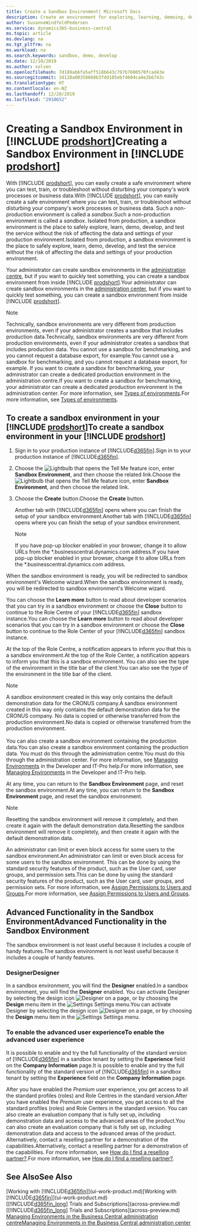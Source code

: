 ```yaml
---
title: Create a Sandbox Environment| Microsoft Docs
description: Create an environment for exploring, learning, demoing, developing, and testing.
author: SusanneWindfeldPedersen
ms.service: dynamics365-business-central
ms.topic: article
ms.devlang: na
ms.tgt_pltfrm: na
ms.workload: na
ms.search.keywords: sandbox, demo, develop
ms.date: 12/10/2019
ms.author: solsen
ms.openlocfilehash: 7d189ab6fa5aff518b643c797b7600570fcad43e
ms.sourcegitcommit: 3d128a00358668b3fdd105ebf4604ca4e2b6743c
ms.translationtype: HT
ms.contentlocale: en-NZ
ms.lasthandoff: 12/20/2019
ms.locfileid: "2910652"
---
```

# <a name="creating-a-sandbox-environment-in-include-prodshortincludesprodshortmd"></a><span data-ttu-id="b4dd1-103">Creating a Sandbox Environment in [!INCLUDE [prodshort](includes/prodshort.md)]</span><span class="sxs-lookup"><span data-stu-id="b4dd1-103">Creating a Sandbox Environment in [!INCLUDE [prodshort](includes/prodshort.md)]</span></span>

<span data-ttu-id="b4dd1-104">With [!INCLUDE [prodshort](includes/prodshort.md)], you can easily create a safe environment where you can test, train, or troubleshoot without disturbing your company's work processes or business data.</span><span class="sxs-lookup"><span data-stu-id="b4dd1-104">With [!INCLUDE [prodshort](includes/prodshort.md)], you can easily create a safe environment where you can test, train, or troubleshoot without disturbing your company's work processes or business data.</span></span> <span data-ttu-id="b4dd1-105">Such a non-production environment is called a *sandbox*.</span><span class="sxs-lookup"><span data-stu-id="b4dd1-105">Such a non-production environment is called a *sandbox*.</span></span> <span data-ttu-id="b4dd1-106">Isolated from production, a sandbox environment is the place to safely explore, learn, demo, develop, and test the service without the risk of affecting the data and settings of your production environment.</span><span class="sxs-lookup"><span data-stu-id="b4dd1-106">Isolated from production, a sandbox environment is the place to safely explore, learn, demo, develop, and test the service without the risk of affecting the data and settings of your production environment.</span></span>  

<span data-ttu-id="b4dd1-107">Your administrator can create sandbox environments in the [administration centre](/dynamics365/business-central/dev-itpro/administration/tenant-admin-center-environments?toc=/dynamics365/business-central/toc.json), but if you want to quickly test something, you can create a sandbox environment from inside [!INCLUDE [prodshort](includes/prodshort.md)].</span><span class="sxs-lookup"><span data-stu-id="b4dd1-107">Your administrator can create sandbox environments in the [administration center](/dynamics365/business-central/dev-itpro/administration/tenant-admin-center-environments?toc=/dynamics365/business-central/toc.json), but if you want to quickly test something, you can create a sandbox environment from inside [!INCLUDE [prodshort](includes/prodshort.md)].</span></span>  

> [!NOTE]
> <span data-ttu-id="b4dd1-108">Technically, sandbox environments are very different from production environments, even if your administrator creates a sandbox that includes production data.</span><span class="sxs-lookup"><span data-stu-id="b4dd1-108">Technically, sandbox environments are very different from production environments, even if your administrator creates a sandbox that includes production data.</span></span> <span data-ttu-id="b4dd1-109">You cannot use a sandbox for benchmarking, and you cannot request a database export, for example.</span><span class="sxs-lookup"><span data-stu-id="b4dd1-109">You cannot use a sandbox for benchmarking, and you cannot request a database export, for example.</span></span> <span data-ttu-id="b4dd1-110">If you want to create a sandbox for benchmarking, your administrator can create a dedicated production environment in the administration centre.</span><span class="sxs-lookup"><span data-stu-id="b4dd1-110">If you want to create a sandbox for benchmarking, your administrator can create a dedicated production environment in the administration center.</span></span> <span data-ttu-id="b4dd1-111">For more information, see [Types of environments](/dynamics365/business-central/dev-itpro/administration/tenant-admin-center-environments#types-of-environments).</span><span class="sxs-lookup"><span data-stu-id="b4dd1-111">For more information, see [Types of environments](/dynamics365/business-central/dev-itpro/administration/tenant-admin-center-environments#types-of-environments).</span></span>

## <a name="to-create-a-sandbox-environment-in-your-include-prodshortincludesprodshortmd"></a><span data-ttu-id="b4dd1-112">To create a sandbox environment in your [!INCLUDE [prodshort](includes/prodshort.md)]</span><span class="sxs-lookup"><span data-stu-id="b4dd1-112">To create a sandbox environment in your [!INCLUDE [prodshort](includes/prodshort.md)]</span></span>

1. <span data-ttu-id="b4dd1-113">Sign in to your production instance of [!INCLUDE[d365fin](includes/d365fin_md.md)].</span><span class="sxs-lookup"><span data-stu-id="b4dd1-113">Sign in to your production instance of [!INCLUDE[d365fin](includes/d365fin_md.md)].</span></span>

2. <span data-ttu-id="b4dd1-114">Choose the ![Lightbulb that opens the Tell Me feature](media/ui-search/search_small.png "Tell me what you want to do") icon, enter **Sandbox Environment**, and then choose the related link.</span><span class="sxs-lookup"><span data-stu-id="b4dd1-114">Choose the ![Lightbulb that opens the Tell Me feature](media/ui-search/search_small.png "Tell me what you want to do") icon, enter **Sandbox Environment**, and then choose the related link.</span></span>
    <!-- ![Sandbox Environment Setup](./media/across-sandbox/sandbox-environment-setup.png) -->
3. <span data-ttu-id="b4dd1-115">Choose the **Create** button.</span><span class="sxs-lookup"><span data-stu-id="b4dd1-115">Choose the **Create** button.</span></span>  

    <span data-ttu-id="b4dd1-116">Another tab with [!INCLUDE[d365fin](includes/d365fin_md.md)] opens where you can finish the setup of your sandbox environment.</span><span class="sxs-lookup"><span data-stu-id="b4dd1-116">Another tab with [!INCLUDE[d365fin](includes/d365fin_md.md)] opens where you can finish the setup of your sandbox environment.</span></span>

    > [!NOTE]  
    >  <span data-ttu-id="b4dd1-117">If you have pop-up blocker enabled in your browser, change it to allow URLs from the \*.businesscentral.dynamics.com address.</span><span class="sxs-lookup"><span data-stu-id="b4dd1-117">If you have pop-up blocker enabled in your browser, change it to allow URLs from the \*.businesscentral.dynamics.com address.</span></span>

<span data-ttu-id="b4dd1-118">When the sandbox environment is ready, you will be redirected to sandbox environment's Welcome wizard.</span><span class="sxs-lookup"><span data-stu-id="b4dd1-118">When the sandbox environment is ready, you will be redirected to sandbox environment's Welcome wizard.</span></span>
<!-- ![Sandbox Welcome Wizard](./media/across-sandbox/sandbox-wizard.png) -->

<span data-ttu-id="b4dd1-119">You can choose the **Learn more** button to read about developer scenarios that you can try in a sandbox environment or choose the **Close** button to continue to the Role Centre of your [!INCLUDE[d365fin](includes/d365fin_md.md)] sandbox instance.</span><span class="sxs-lookup"><span data-stu-id="b4dd1-119">You can choose the **Learn more** button to read about developer scenarios that you can try in a sandbox environment or choose the **Close** button to continue to the Role Center of your [!INCLUDE[d365fin](includes/d365fin_md.md)] sandbox instance.</span></span>

<span data-ttu-id="b4dd1-120">At the top of the Role Centre, a notification appears to inform you that this is a sandbox environment.</span><span class="sxs-lookup"><span data-stu-id="b4dd1-120">At the top of the Role Center, a notification appears to inform you that this is a sandbox environment.</span></span> <span data-ttu-id="b4dd1-121">You can also see the type of the environment in the title bar of the client.</span><span class="sxs-lookup"><span data-stu-id="b4dd1-121">You can also see the type of the environment in the title bar of the client.</span></span>
    <!-- ![Sandbox RoleCenter Notification](./media/across-sandbox/sandbox-rolecenter-notification.png) -->

> [!NOTE]
> <span data-ttu-id="b4dd1-122">A sandbox environment created in this way only contains the default demonstration data for the CRONUS company.</span><span class="sxs-lookup"><span data-stu-id="b4dd1-122">A sandbox environment created in this way only contains the default demonstration data for the CRONUS company.</span></span> <span data-ttu-id="b4dd1-123">No data is copied or otherwise transferred from the production environment.</span><span class="sxs-lookup"><span data-stu-id="b4dd1-123">No data is copied or otherwise transferred from the production environment.</span></span><br /><br />
> <span data-ttu-id="b4dd1-124">You can also create a sandbox environment containing the production data.</span><span class="sxs-lookup"><span data-stu-id="b4dd1-124">You can also create a sandbox environment containing the production data.</span></span> <span data-ttu-id="b4dd1-125">You must do this through the administration centre.</span><span class="sxs-lookup"><span data-stu-id="b4dd1-125">You must do this through the administration center.</span></span> <span data-ttu-id="b4dd1-126">For more information, see [Managing Environments](/dynamics365/business-central/dev-itpro/administration/tenant-admin-center-environments) in the Developer and IT-Pro help.</span><span class="sxs-lookup"><span data-stu-id="b4dd1-126">For more information, see [Managing Environments](/dynamics365/business-central/dev-itpro/administration/tenant-admin-center-environments) in the Developer and IT-Pro help.</span></span>

<span data-ttu-id="b4dd1-127">At any time, you can return to the **Sandbox Environment** page, and reset the sandbox environment.</span><span class="sxs-lookup"><span data-stu-id="b4dd1-127">At any time, you can return to the **Sandbox Environment** page, and reset the sandbox environment.</span></span>

> [!NOTE]  
> <span data-ttu-id="b4dd1-128">Resetting the sandbox environment will remove it completely, and then create it again with the default demonstration data.</span><span class="sxs-lookup"><span data-stu-id="b4dd1-128">Resetting the sandbox environment will remove it completely, and then create it again with the default demonstration data.</span></span>  

<!--To switch between your production and sandbox environments, you can use the Business Central app launcher.
    ![Sandbox Dynamics365 Menu](./media/across-sandbox/sandbox-dynamics365-menu.png) -->

<span data-ttu-id="b4dd1-129">An administrator can limit or even block access for some users to the sandbox environment.</span><span class="sxs-lookup"><span data-stu-id="b4dd1-129">An administrator can limit or even block access for some users to the sandbox environment.</span></span> <span data-ttu-id="b4dd1-130">This can be done by using the standard security features of the product, such as the User card, user groups, and permission sets.</span><span class="sxs-lookup"><span data-stu-id="b4dd1-130">This can be done by using the standard security features of the product, such as the User card, user groups, and permission sets.</span></span> <span data-ttu-id="b4dd1-131">For more information, see [Assign Permissions to Users and Groups](ui-define-granular-permissions.md).</span><span class="sxs-lookup"><span data-stu-id="b4dd1-131">For more information, see [Assign Permissions to Users and Groups](ui-define-granular-permissions.md).</span></span>  

<!-- ![Sandbox Permission Sets](./media/across-sandbox/sandbox-permission-sets.png) -->

## <a name="advanced-functionality-in-the-sandbox-environment"></a><span data-ttu-id="b4dd1-132">Advanced Functionality in the Sandbox Environment</span><span class="sxs-lookup"><span data-stu-id="b4dd1-132">Advanced Functionality in the Sandbox Environment</span></span>

<span data-ttu-id="b4dd1-133">The sandbox environment is not least useful because it includes a couple of handy features.</span><span class="sxs-lookup"><span data-stu-id="b4dd1-133">The sandbox environment is not least useful because it includes a couple of handy features.</span></span>

### <a name="designer"></a><span data-ttu-id="b4dd1-134">Designer</span><span class="sxs-lookup"><span data-stu-id="b4dd1-134">Designer</span></span>

<span data-ttu-id="b4dd1-135">In a sandbox environment, you will find the **Designer** enabled.</span><span class="sxs-lookup"><span data-stu-id="b4dd1-135">In a sandbox environment, you will find the **Designer** enabled.</span></span> <span data-ttu-id="b4dd1-136">You can activate Designer by selecting the design icon ![Designer](./media/across-sandbox/sandbox-inclient-design-icon.png) on a page, or by choosing the **Design** menu item in the ![Settings](media/ui-experience/settings_icon_small.png) Settings menu.</span><span class="sxs-lookup"><span data-stu-id="b4dd1-136">You can activate Designer by selecting the design icon ![Designer](./media/across-sandbox/sandbox-inclient-design-icon.png) on a page, or by choosing the **Design** menu item in the ![Settings](media/ui-experience/settings_icon_small.png) Settings menu.</span></span>

<!-- ![In-client Designer](./media/across-sandbox/sandbox-inclient-designer.png) -->

### <a name="to-enable-the-advanced-user-experience"></a><span data-ttu-id="b4dd1-137">To enable the advanced user experience</span><span class="sxs-lookup"><span data-stu-id="b4dd1-137">To enable the advanced user experience</span></span>
<span data-ttu-id="b4dd1-138">It is possible to enable and try the full functionality of the standard version of [!INCLUDE[d365fin](includes/d365fin_md.md)] in a sandbox tenant by setting the **Experience** field on the **Company Information** page.</span><span class="sxs-lookup"><span data-stu-id="b4dd1-138">It is possible to enable and try the full functionality of the standard version of [!INCLUDE[d365fin](includes/d365fin_md.md)] in a sandbox tenant by setting the **Experience** field on the **Company Information** page.</span></span>

<!-- ![Sandbox Environment Advanced](./media/across-sandbox/sandbox-advanced.png) -->

<!-- ![Sandbox Production](./media/across-sandbox/sandbox-production.png) -->

<span data-ttu-id="b4dd1-139">After you have enabled the *Premium* user experience, you get access to all the standard profiles (roles) and Role Centres in the standard version.</span><span class="sxs-lookup"><span data-stu-id="b4dd1-139">After you have enabled the *Premium* user experience, you get access to all the standard profiles (roles) and Role Centers in the standard version.</span></span> <span data-ttu-id="b4dd1-140">You can also create an evaluation company that is fully set up, including demonstration data and access to the advanced areas of the product.</span><span class="sxs-lookup"><span data-stu-id="b4dd1-140">You can also create an evaluation company that is fully set up, including demonstration data and access to the advanced areas of the product.</span></span> <span data-ttu-id="b4dd1-141">Alternatively, contact a reselling partner for a demonstration of the capabilities.</span><span class="sxs-lookup"><span data-stu-id="b4dd1-141">Alternatively, contact a reselling partner for a demonstration of the capabilities.</span></span> <span data-ttu-id="b4dd1-142">For more information, see [How do I find a reselling partner?](across-faq.md#findpartner).</span><span class="sxs-lookup"><span data-stu-id="b4dd1-142">For more information, see [How do I find a reselling partner?](across-faq.md#findpartner).</span></span>  

<!-- ![Sandbox New Company](./media/across-sandbox/sandbox-newcompany.png) -->

## <a name="see-also"></a><span data-ttu-id="b4dd1-143">See Also</span><span class="sxs-lookup"><span data-stu-id="b4dd1-143">See Also</span></span>

<span data-ttu-id="b4dd1-144">[Working with [!INCLUDE[d365fin](includes/d365fin_md.md)]](ui-work-product.md)</span><span class="sxs-lookup"><span data-stu-id="b4dd1-144">[Working with [!INCLUDE[d365fin](includes/d365fin_md.md)]](ui-work-product.md)</span></span>  
<span data-ttu-id="b4dd1-145">[[!INCLUDE[d365fin_long](includes/d365fin_long_md.md)] Trials and Subscriptions](across-preview.md)</span><span class="sxs-lookup"><span data-stu-id="b4dd1-145">[[!INCLUDE[d365fin_long](includes/d365fin_long_md.md)] Trials and Subscriptions](across-preview.md)</span></span>  
[<span data-ttu-id="b4dd1-146">Managing Environments in the Business Central administration centre</span><span class="sxs-lookup"><span data-stu-id="b4dd1-146">Managing Environments in the Business Central administration center</span></span>](/dynamics365/business-central/dev-itpro/administration/tenant-admin-center-environments)  
